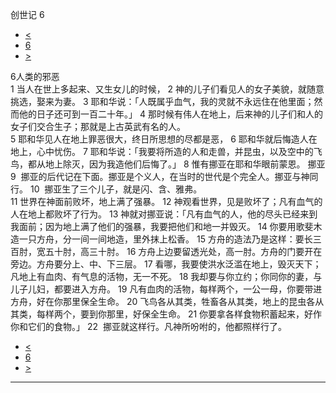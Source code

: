 ﻿





 创世记 6




* [<](bible/GEN05.md)
* [6](bible/GEN.md)
* [>](bible/GEN07.md)



 
6人类的邪恶  
1 当人在世上多起来、又生女儿的时候， 
2 神的儿子们看见人的女子美貌，就随意挑选，娶来为妻。 
3 耶和华说：「人既属乎血气，我的灵就不永远住在他里面；然而他的日子还可到一百二十年。」 
4 那时候有伟人在地上，后来神的儿子们和人的女子们交合生子；那就是上古英武有名的人。  
5 耶和华见人在地上罪恶很大，终日所思想的尽都是恶， 
6 耶和华就后悔造人在地上，心中忧伤。 
7 耶和华说：「我要将所造的人和走兽，并昆虫，以及空中的飞鸟，都从地上除灭，因为我造他们后悔了。」 
8 惟有挪亚在耶和华眼前蒙恩。 挪亚  
9  挪亚的后代记在下面。挪亚是个义人，在当时的世代是个完全人。挪亚与神同行。 
10  挪亚生了三个儿子，就是闪、含、雅弗。  
11 世界在神面前败坏，地上满了强暴。 
12 神观看世界，见是败坏了；凡有血气的人在地上都败坏了行为。 
13 神就对挪亚说：「凡有血气的人，他的尽头已经来到我面前；因为地上满了他们的强暴，我要把他们和地一并毁灭。 
14 你要用歌斐木造一只方舟，分一间一间地造，里外抹上松香。 
15 方舟的造法乃是这样：要长三百肘，宽五十肘，高三十肘。 
16 方舟上边要留透光处，高一肘。方舟的门要开在旁边。方舟要分上、中、下三层。 
17 看哪，我要使洪水泛滥在地上，毁灭天下；凡地上有血肉、有气息的活物，无一不死。 
18 我却要与你立约；你同你的妻，与儿子儿妇，都要进入方舟。 
19 凡有血肉的活物，每样两个，一公一母，你要带进方舟，好在你那里保全生命。 
20 飞鸟各从其类，牲畜各从其类，地上的昆虫各从其类，每样两个，要到你那里，好保全生命。 
21 你要拿各样食物积蓄起来，好作你和它们的食物。」 
22  挪亚就这样行。凡神所吩咐的，他都照样行了。 
* [<](bible/GEN05.md)
* [6](bible/GEN.md)
* [>](bible/GEN07.md)





---









